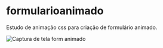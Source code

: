 # formularioanimado

Estudo de animação css para criação de formulário animado.

![Captura de tela form animado](https://user-images.githubusercontent.com/106560104/180656393-f38e5350-5b8c-43bf-b099-c18729d41b57.png)
